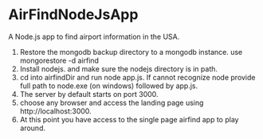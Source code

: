 # AirFindNodeJsApp
A Node.js app to find airport information in the USA.

1) Restore the mongodb backup directory to a mongodb instance. use mongorestore -d airfind <path to airfindBackup>
2) Install nodejs. and make sure the nodejs directory is in path.
3) cd into airfindDir and run node app.js. If cannot recognize node provide full path to node.exe (on windows) followed by app.js.
4) The server by default starts on port 3000.
5) choose any browser and access the landing page using http://localhost:3000.
6) At this point you have access to the single page airfind app to play around.

